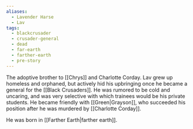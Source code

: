 ```yaml
---
aliases:
  - Lavender Harse
  - Lav
tags:
  - blackcrusader
  - crusader-general
  - dead
  - far-earth
  - farther-earth
  - pre-story
---
```

The adoptive brother to [[Chrys]] and Charlotte Corday. Lav grew up homeless and orphaned, but actively hid his upbringing once he became a general for the [[Black Crusaders]]. He was rumored to be cold and uncaring, and was very selective with which trainees would be his private students. He became friendly with [[Green|Grayson]], who succeeded his position after he was murdered by [[Charlotte Corday]].

He was born in [[Farther Earth|farther earth]].